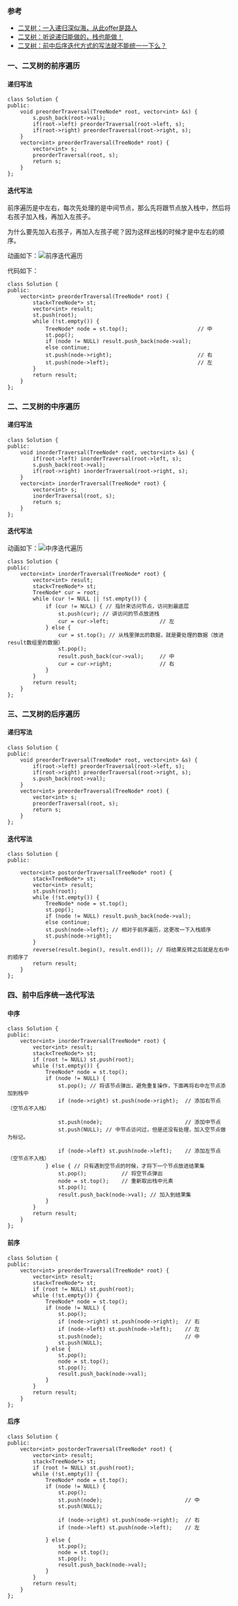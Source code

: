 ### 参考

- [二叉树：一入递归深似海，从此offer是路人](https://mp.weixin.qq.com/s?__biz=MzUxNjY5NTYxNA==&mid=2247484654&idx=1&sn=0c22c8b8771acc2387bf37ac255749f0&scene=21#wechat_redirect)
- [二叉树：听说递归能做的，栈也能做！](https://mp.weixin.qq.com/s/c_zCrGHIVlBjUH_hJtghCg)
- [二叉树：前中后序迭代方式的写法就不能统一一下么？](https://mp.weixin.qq.com/s?__biz=MzUxNjY5NTYxNA==&mid=2247484687&idx=1&sn=85cd297b3c9927467e4048b1f50aa938&chksm=f9a2365eced5bf48d5a0396268d8ace02bc7d43effd824fea1925a7f27c7d35e65ed8c2cb787&cur_album_id=1485825793120387074&scene=190#rd)

### 一、二叉树的前序遍历

#### 递归写法

```C++{.line-numbers}
class Solution {
public:
    void preorderTraversal(TreeNode* root, vector<int> &s) {
        s.push_back(root->val);
        if(root->left) preorderTraversal(root->left, s);
        if(root->right) preorderTraversal(root->right, s);
    }
    vector<int> preorderTraversal(TreeNode* root) {
        vector<int> s;
        preorderTraversal(root, s);
        return s;
    }
};
```

#### 迭代写法

前序遍历是中左右，每次先处理的是中间节点，那么先将跟节点放入栈中，然后将右孩子加入栈，再加入左孩子。

为什么要先加入右孩子，再加入左孩子呢？因为这样出栈的时候才是中左右的顺序。

动画如下：![前序迭代遍历](./fig/前序迭代遍历.gif)

代码如下：

```C++{.line-numbers}
class Solution {
public:
    vector<int> preorderTraversal(TreeNode* root) {
        stack<TreeNode*> st;
        vector<int> result;
        st.push(root);
        while (!st.empty()) {
            TreeNode* node = st.top();                      // 中
            st.pop();
            if (node != NULL) result.push_back(node->val);
            else continue;
            st.push(node->right);                           // 右
            st.push(node->left);                            // 左
        }
        return result;
    }
};
```

### 二、二叉树的中序遍历

#### 递归写法

```C++{.line-numbers}
class Solution {
public:
    void inorderTraversal(TreeNode* root, vector<int> &s) {
        if(root->left) inorderTraversal(root->left, s);
        s.push_back(root->val);
        if(root->right) inorderTraversal(root->right, s);
    }
    vector<int> inorderTraversal(TreeNode* root) {
        vector<int> s;
        inorderTraversal(root, s);
        return s;
    }
};
```

#### 迭代写法

动画如下：![中序迭代遍历](./fig/中序迭代遍历.gif)

```C++{.line-numbers}
class Solution {
public:
    vector<int> inorderTraversal(TreeNode* root) {
        vector<int> result;
        stack<TreeNode*> st;
        TreeNode* cur = root;
        while (cur != NULL || !st.empty()) {
            if (cur != NULL) { // 指针来访问节点，访问到最底层
                st.push(cur); // 讲访问的节点放进栈
                cur = cur->left;                // 左
            } else {
                cur = st.top(); // 从栈里弹出的数据，就是要处理的数据（放进result数组里的数据）
                st.pop();
                result.push_back(cur->val);     // 中
                cur = cur->right;               // 右
            }
        }
        return result;
    }
};
```

### 三、二叉树的后序遍历

#### 递归写法

```C++{.line-numbers}
class Solution {
public:
    void preorderTraversal(TreeNode* root, vector<int> &s) {
        if(root->left) preorderTraversal(root->left, s);
        if(root->right) preorderTraversal(root->right, s);
        s.push_back(root->val);
    }
    vector<int> preorderTraversal(TreeNode* root) {
        vector<int> s;
        preorderTraversal(root, s);
        return s;
    }
};
```

#### 迭代写法

```C++{.line-numbers}
class Solution {
public:

    vector<int> postorderTraversal(TreeNode* root) {
        stack<TreeNode*> st;
        vector<int> result;
        st.push(root);
        while (!st.empty()) {
            TreeNode* node = st.top();
            st.pop();
            if (node != NULL) result.push_back(node->val);
            else continue;
            st.push(node->left); // 相对于前序遍历，这更改一下入栈顺序
            st.push(node->right);
        }
        reverse(result.begin(), result.end()); // 将结果反转之后就是左右中的顺序了
        return result;
    }
};
```

### 四、前中后序统一迭代写法

#### 中序

```C++{.line-numbers}
class Solution {
public:
    vector<int> inorderTraversal(TreeNode* root) {
        vector<int> result;
        stack<TreeNode*> st;
        if (root != NULL) st.push(root);
        while (!st.empty()) {
            TreeNode* node = st.top();
            if (node != NULL) {
                st.pop(); // 将该节点弹出，避免重复操作，下面再将右中左节点添加到栈中
                if (node->right) st.push(node->right);  // 添加右节点（空节点不入栈）

                st.push(node);                          // 添加中节点
                st.push(NULL); // 中节点访问过，但是还没有处理，加入空节点做为标记。

                if (node->left) st.push(node->left);    // 添加左节点（空节点不入栈）
            } else { // 只有遇到空节点的时候，才将下一个节点放进结果集
                st.pop();           // 将空节点弹出
                node = st.top();    // 重新取出栈中元素
                st.pop();
                result.push_back(node->val); // 加入到结果集
            }
        }
        return result;
    }
};
```

#### 前序

```C++{.line-numbers}
class Solution {
public:
    vector<int> preorderTraversal(TreeNode* root) {
        vector<int> result;
        stack<TreeNode*> st;
        if (root != NULL) st.push(root);
        while (!st.empty()) {
            TreeNode* node = st.top();
            if (node != NULL) {
                st.pop();
                if (node->right) st.push(node->right);  // 右
                if (node->left) st.push(node->left);    // 左
                st.push(node);                          // 中
                st.push(NULL);
            } else {
                st.pop();
                node = st.top();
                st.pop();
                result.push_back(node->val);
            }
        }
        return result;
    }
};
```

#### 后序

```C++{.line-numbers}
class Solution {
public:
    vector<int> postorderTraversal(TreeNode* root) {
        vector<int> result;
        stack<TreeNode*> st;
        if (root != NULL) st.push(root);
        while (!st.empty()) {
            TreeNode* node = st.top();
            if (node != NULL) {
                st.pop();
                st.push(node);                          // 中
                st.push(NULL);

                if (node->right) st.push(node->right);  // 右
                if (node->left) st.push(node->left);    // 左

            } else {
                st.pop();
                node = st.top();
                st.pop();
                result.push_back(node->val);
            }
        }
        return result;
    }
};
```

